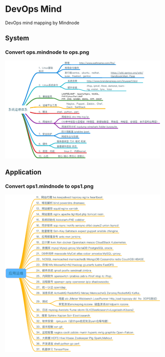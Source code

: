 # DevOps Mind

DevOps mind mapping by Mindnode

## System
### Convert ops.mindnode to ops.png
![ops](./ops.png)

## Application
### Convert ops1.mindnode to ops1.png
![ops1](./ops1.png)
